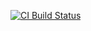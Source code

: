 [![CI Build
Status](https://secure.travis-ci.org/judearasu/omniauth-mixi.png)](http://travis-ci.org/judearasu/omniauth-mixi)